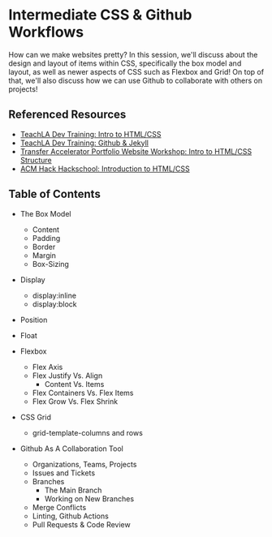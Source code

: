 # Intermediate CSS & Github Workflows

How can we make websites pretty? In this session, we'll discuss about the design and layout of items within CSS, specifically the box model and layout, as well as newer aspects of CSS such as Flexbox and Grid! On top of that, we'll also discuss how we can use Github to collaborate with others on projects!

## Referenced Resources

- [TeachLA Dev Training: Intro to HTML/CSS](https://github.com/uclaacm/teach-la-dev-training/tree/main/intro-to-web-dev/01_html_css)
- [TeachLA Dev Training: Github & Jekyll](https://github.com/uclaacm/teach-la-dev-training/tree/main/intro-to-web-dev/04_github_and_jekyll)
- [Transfer Accelerator Portfolio Website Workshop: Intro to HTML/CSS Structure](https://github.com/uclaacm/transfer-accel-portfolio-website-workshop/tree/main/01-html-css-structure-style)
- [ACM Hack Hackschool: Introduction to HTML/CSS](https://github.com/uclaacm/hackschool-f21/tree/main/session-1-intro-to-html-css)

## Table of Contents

- The Box Model
  - Content
  - Padding
  - Border
  - Margin
  - Box-Sizing
- Display
  - display:inline
  - display:block
- Position
- Float
- Flexbox
  - Flex Axis
  - Flex Justify Vs. Align
    - Content Vs. Items
  - Flex Containers Vs. Flex Items
  - Flex Grow Vs. Flex Shrink
- CSS Grid

  - grid-template-columns and rows

- Github As A Collaboration Tool
  - Organizations, Teams, Projects
  - Issues and Tickets
  - Branches
    - The Main Branch
    - Working on New Branches
  - Merge Conflicts
  - Linting, Github Actions
  - Pull Requests & Code Review

